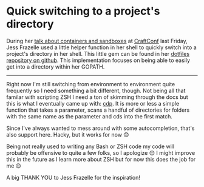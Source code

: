 # Quick switching to a project's directory

During her [talk about containers and sandboxes][talk] at [CraftConf][] last
Friday, Jess Frazelle used a little helper function in her shell to quickly
switch into a project's directory in her shell. This little gem can be found in
her [dotfiles repository on github][gogo]. This implementation focuses on being
able to easily get into a directory within her GOPATH.

-----

Right now I'm still switching from environment to environment quite frequently
so I need something a bit different, though. Not being all that familar with
scripting ZSH I need a ton of skimming through the docs but this is what I
eventually came up with: [cdp][]. It is more or less a simple function that
takes a parameter, scans a handful of directories for folders with the same name
as the parameter and cds into the first match.

Since I've always wanted to mess around with some autocompletion, that's also
support here. Hacky, but it works for now 😊

Being not really used to writing any Bash or ZSH code my code will probably be
offensive to quite a few folks, so I apologize 😊 I might improve this in the
future as I learn more about ZSH but for now this does the job for me 😉

A big THANK YOU to Jess Frazelle for the inspiration!

[cdp]: https://github.com/zerok/cdp
[talk]: http://beta.craft-conf.com/speaker/JessieFrazelle
[craftconf]: http://craft-conf.com
[jess frazelle]: https://blog.jessfraz.com/
[gogo]: https://github.com/jfrazelle/dotfiles/blob/3ef727195c9af666a309a27e9c10a8b5ac4b5b33/.functions#L335-L360
